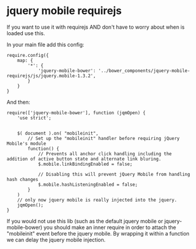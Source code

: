 jquery mobile requirejs
=======================

If you want to use it with requirejs AND don't have to worry about when is loaded use this.

In your main file add this config:

    require.config({
        map: {
            '*': {
                'jquery-mobile-bower': '../bower_components/jquery-mobile-requirejs/js/jquery.mobile-1.3.2',
            }
        }
    }

And then:

    require(['jquery-mobile-bower'], function (jqmOpen) {
        'use strict';


        $( document ).on( "mobileinit",
            // Set up the "mobileinit" handler before requiring jQuery Mobile's module
            function() {
                // Prevents all anchor click handling including the addition of active button state and alternate link bluring.
                $.mobile.linkBindingEnabled = false;

                // Disabling this will prevent jQuery Mobile from handling hash changes
                $.mobile.hashListeningEnabled = false;
            }
        )
        // only now jquery mobile is really injected into the jquery.
        jqmOpen();
    }

If you would not use this lib (such as the default jquery mobile or jquery-mobile-bower) you should make an inner require in order to attach the "mobileinit" event before the jquery mobile. By wrapping it within a function we can delay the jquery mobile injection.
